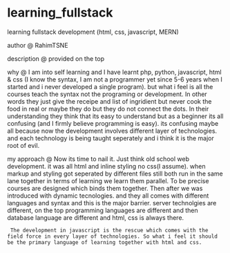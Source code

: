 # learning_fullstack
learning fullstack development (html, css, javascript, MERN)

author @ RahimTSNE

description @ provided on the top

why @ I am into self learning and I have learnt php, python, javascript, html & css (I know the syntax, I am not a programmer yet since 5-6 years when I started and i never developed a single program). but what i feel is all the courses teach the syntax not the programing or development. In other words they just give the receipe and list of ingridient but never cook the food in real or maybe they do but they do not connect the dots. In their understanding they think that its easy to understand but as a beginner its all confusing (and I firmly believe programming is easy). its confusing maybe all because now the development involves different layer of technologies. and each technology is being taught seperately and i think it is the major root of evil.

my approach @ Now its time to nail it.
     Just think old school web development. it was all html and inline styling no css(I assume). when markup and styling got seperated by different files still both run in the same lane together in terms of learning we learn them parallel. To be precise courses are designed which binds them together.
     Then after we was introduced with dynamic tecnologies. and they all comes with different languages and syntax and this is the major barrier. server technolgies are different, on the top programming languages are different and then database language are different and html, css is always there.
     
     The development in javascript is the rescue which comes with the field force in every layer of technologies. So what i feel it should be the primary language of learning together with html and css.
